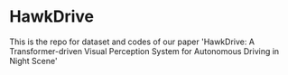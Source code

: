 # HawkDrive
This is the repo for dataset and codes of our paper 'HawkDrive: A Transformer-driven Visual Perception System for Autonomous Driving in Night Scene'
